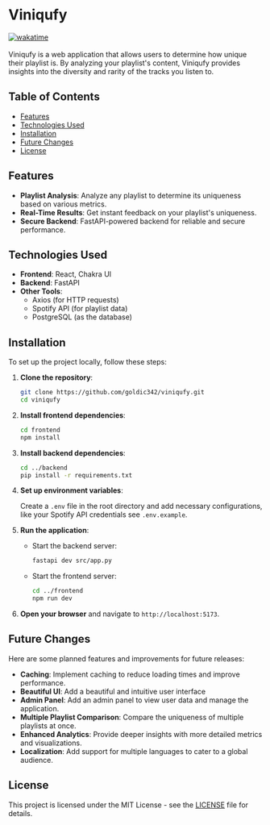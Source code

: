 # Viniqufy
[![wakatime](https://wakatime.com/badge/github/goldic342/viniqufy.svg)](https://wakatime.com/badge/github/goldic342/viniqufy)\
\
Viniqufy is a web application that allows users to determine how unique their playlist is. By analyzing your playlist's content, Viniqufy provides insights into the diversity and rarity of the tracks you listen to.

## Table of Contents

- [Features](#features)
- [Technologies Used](#technologies-used)
- [Installation](#installation)
- [Future Changes](#future-changes)
- [License](#license)

## Features

- **Playlist Analysis**: Analyze any playlist to determine its uniqueness based on various metrics.
- **Real-Time Results**: Get instant feedback on your playlist's uniqueness.
- **Secure Backend**: FastAPI-powered backend for reliable and secure performance.

## Technologies Used

- **Frontend**: React, Chakra UI
- **Backend**: FastAPI
- **Other Tools**:
  - Axios (for HTTP requests)
  - Spotify API (for playlist data)
  - PostgreSQL (as the database)

## Installation

To set up the project locally, follow these steps:

1. **Clone the repository**:

   ```bash
   git clone https://github.com/goldic342/viniqufy.git
   cd viniqufy
   ```

2. **Install frontend dependencies**:

   ```bash
   cd frontend
   npm install
   ```

3. **Install backend dependencies**:

   ```bash
   cd ../backend
   pip install -r requirements.txt
   ```

4. **Set up environment variables**:

   Create a `.env` file in the root directory and add necessary configurations, like your Spotify API credentials see `.env.example`.

5. **Run the application**:

   - Start the backend server:

     ```bash
     fastapi dev src/app.py
     ```

   - Start the frontend server:

     ```bash
     cd ../frontend
     npm run dev
     ```

6. **Open your browser** and navigate to `http://localhost:5173`.

## Future Changes

Here are some planned features and improvements for future releases:

- **Caching**: Implement caching to reduce loading times and improve performance.
- **Beautiful UI**: Add a beautiful and intuitive user interface
- **Admin Panel**: Add an admin panel to view user data and manage the application.
- **Multiple Playlist Comparison**: Compare the uniqueness of multiple playlists at once.
- **Enhanced Analytics**: Provide deeper insights with more detailed metrics and visualizations.
- **Localization**: Add support for multiple languages to cater to a global audience.

## License

This project is licensed under the MIT License - see the [LICENSE](LICENSE) file for details.
